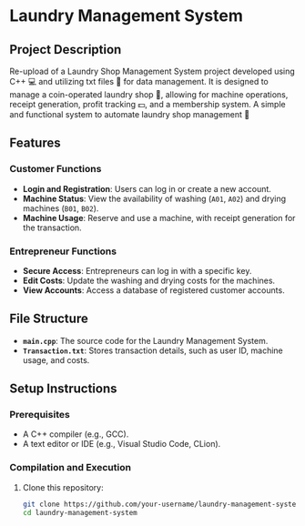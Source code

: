 # Laundry Management System

## Project Description
Re-upload of a Laundry Shop Management System project developed using C++ 💻 and utilizing txt files 📝 for data management. It is designed to manage a coin-operated laundry shop 🧺, allowing for machine operations, receipt generation, profit tracking 💵, and a membership system. A simple and functional system to automate laundry shop management 🚀

## Features

### Customer Functions
- **Login and Registration**: Users can log in or create a new account.
- **Machine Status**: View the availability of washing (`A01`, `A02`) and drying machines (`B01`, `B02`).
- **Machine Usage**: Reserve and use a machine, with receipt generation for the transaction.

### Entrepreneur Functions
- **Secure Access**: Entrepreneurs can log in with a specific key.
- **Edit Costs**: Update the washing and drying costs for the machines.
- **View Accounts**: Access a database of registered customer accounts.

## File Structure
- **`main.cpp`**: The source code for the Laundry Management System.
- **`Transaction.txt`**: Stores transaction details, such as user ID, machine usage, and costs.

## Setup Instructions

### Prerequisites
- A C++ compiler (e.g., GCC).
- A text editor or IDE (e.g., Visual Studio Code, CLion).

### Compilation and Execution
1. Clone this repository:
   ```bash
   git clone https://github.com/your-username/laundry-management-system.git
   cd laundry-management-system